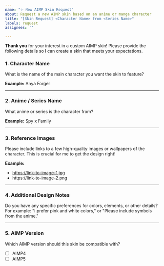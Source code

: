 ```yaml
---
name: "✨ New AIMP Skin Request"
about: Request a new AIMP skin based on an anime or manga character
title: "[Skin Request] <Character Name> from <Series Name>"
labels: request
assignees: ''

---
```


**Thank you** for your interest in a custom AIMP skin! Please provide the following details so I can create a skin that meets your expectations.

### 1. Character Name
What is the name of the main character you want the skin to feature?

**Example:** Anya Forger

---

### 2. Anime / Series Name
What anime or series is the character from?

**Example:** Spy x Family

---

### 3. Reference Images
Please include links to a few high-quality images or wallpapers of the character. This is crucial for me to get the design right!

**Example:**
- https://link-to-image-1.jpg
- https://link-to-image-2.png

---

### 4. Additional Design Notes
Do you have any specific preferences for colors, elements, or other details? For example: "I prefer pink and white colors," or "Please include symbols from the anime."

---

### 5. AIMP Version
Which AIMP version should this skin be compatible with?

- [ ] AIMP4
- [ ] AIMP5

